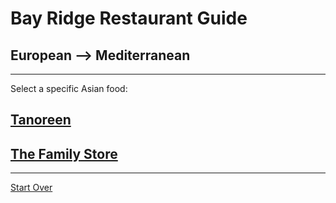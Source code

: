 # Bay Ridge Restaurant Guide
## European --> Mediterranean 
---
Select a specific Asian food:
## [Tanoreen](https://tanoreen.com/)
## [The Family Store](http://familystorecooks.com/)
---
[Start Over](../home.md)
